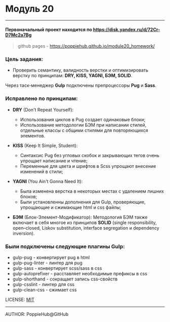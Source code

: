 # Модуль 20

---

#### Первоначальный проект находится по https://disk.yandex.ru/d/72Cr-D7Mc2a7Bg

> github pages - https://poppiehub.github.io/module20_homework/

### Цель задания: 
- Проверить семантику, валидность верстки и оптимизировать верстку по принципам: **DRY, KISS, YAGNI, БЭМ, SOLID**.

Через таск-менеджер **Gulp** подключены препроцессоры **Pug** и **Sass**.


### Исправлено по принципам:
- **DRY** (Don't Repeat Yourself):
    - Использования циклов в Pug создает одинаковые блоки;
    - Использование методологии БЭМ при написании стилей, отдельные классы с общими стилями для повторяющихся элементов.

- **KISS** (Keep It Simple, Student):
    - Синтаксис Pug без угловых скобок и закрывающих тегов очень упрощает написание и чтение;
    - Переменные для цвета и шрифтов в Scss упрощают внесение изменений в стили;

- **YAGNI** (You Ain't Gonna Need It):
    - Была изменена верстка в некоторых местах с удалением лишних блоков;
    - Были установленны дополнения для Gulp, проверяющие, упрощающие и сжимающие html и css файлы;

- **БЭМ** (Блок-Элемент-Модификатор): Методология БЭМ также включает в себя многое из принципов **SOLID** (single responsibility, open–closed, Liskov substitution, interface segregation и dependency inversion).

### Были подключены следующие плагины **Gulp**:

- gulp-pug - конвертирует pug в html
- gulp-pug-linter - линтер для pug
- gulp-sass - конвертирует scss/sass в css
- gulp-autoprefixer - расставляет необходимые префиксы в css
- gulp-shorthand - сокращает запись css-свойств
- gulp-csslint - линтер для css
- gulp-clean-css - сжимает css



LICENSE: [MIT](./license.md)

---

AUTHOR: PoppieHub@GitHub
